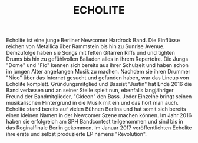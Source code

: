 ﻿---
layout: band
title: ECHOLITE
website: 
style: Alternative Hardrock
logo: bandlogo.png
picture: bandfoto.jpg
year: 2017
day: friday
stagetime: Freitag, 07. Juli 2017, 19:00 Uhr
vimeo:
youtube: 
spotify: 
soudcloud: 
bandcamp: 
flickr: 
---
Echolite ist eine junge Berliner Newcomer Hardrock Band. Die Einflüsse reichen
von Metallica über Rammstein bis hin zu Sunrise Avenue. Demzufolge haben
sie Songs mit fetten Gitarren Riffs und und tighten Drums bis hin zu
gefühlvollen Balladen alles in ihrem Repertoire.
Die Jungs "Dome" und "Flo" kennen sich bereits aus ihrer Schulzeit und haben
schon im jungen Alter angefangen Musik zu machen. Nachdem sie ihren
Drummer "Nico" über das Internet gesucht und gefunden haben, war das
Lineup von Echolite komplett. Gründungsmitglied und Bassist "Justin" hat Ende
2016 die Band verlassen und an seiner Stelle spielt nun, ebenfalls langjähriger
Freund der Bandmitglieder, "Gideon" den Bass. Jeder Einzelne bringt seinen
musikalischen Hintergrund in die Musik mit ein und das hört man auch.
Echolite stand bereits auf vielen Bühnen Berlins und hat somit sich bereits
einen kleinen Namen in der Newcomer Szene machen können. Im Jahr 2016
haben sie erfolgreich am SPH Bandcontest teilgenommen und sind bis in das
Reginalfinale Berlin gekommen.
Im Januar 2017 veröffentlichten Echolite ihre erste und selbst produzierte EP
namens "Revolution".